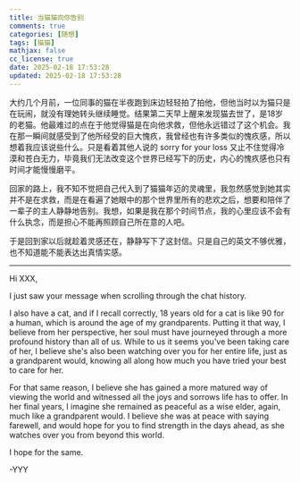 ```yaml
---
title: 当猫猫向你告别
comments: true
categories: [随想]
tags: [猫猫]
mathjax: false
cc_license: true
date: 2025-02-18 17:53:28
updated: 2025-02-18 17:53:28
---
```


大约几个月前，一位同事的猫在半夜跑到床边轻轻拍了拍他，但他当时以为猫只是在玩闹，就没有理她转头继续睡觉。结果第二天早上醒来发现猫去世了，是18岁的老猫。他最难过的点在于他觉得猫是在向他求救，但他永远错过了这个机会。我在那一瞬间就感受到了他所经受的巨大愧疚，我曾经也有许多类似的愧疚感，所以想着我应该说些什么。只是看着其他人说的 sorry for your loss 又止不住觉得冷漠和苍白无力，毕竟我们无法改变这个世界已经写下的历史，内心的愧疚感也只有时间才能慢慢磨平。

回家的路上，我不知不觉把自己代入到了猫猫年迈的灵魂里，我忽然感觉到她其实并不是在求救，而是在看遍了她眼中的那个世界里所有的悲欢之后，想要和陪伴了一辈子的主人静静地告别。我想，如果是我在那个时间节点，我的心里应该不会有什么执念，而是担心不能再照顾自己所在意的人吧。

于是回到家以后就趁着灵感还在，静静写下了这封信。只是自己的英文不够优雅，也不知道能不能表达出真情实感。

<!--more-->

---

Hi XXX,

I just saw your message when scrolling through the chat history.

I also have a cat, and if I recall correctly, 18 years old for a cat is like 90 for a human, which is around the age of my grandparents. Putting it that way, I believe from her perspective, her soul must have journeyed through a more profound history than all of us. While to us it seems you've been taking care of her, I believe she's also been watching over you for her entire life, just as a grandparent would, knowing all along how much you have tried your best to care for her. 

For that same reason, I believe she has gained a more matured way of viewing the world and witnessed all the joys and sorrows life has to offer. In her final years, I imagine she remained as peaceful as a wise elder, again, much like a grandparent would. I believe she was at peace with saying farewell, and would hope for you to find strength in the days ahead, as she watches over you from beyond this world.

I hope for the same.

-YYY
